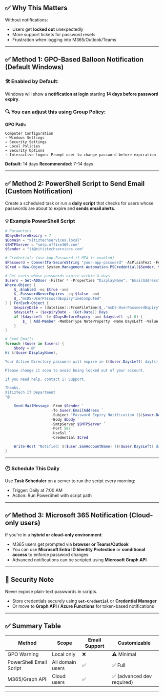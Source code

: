 ## ✅ Why This Matters

Without notifications:

* Users get **locked out** unexpectedly
* More support tickets for password resets
* Frustration when logging into M365/Outlook/Teams

---

## ✅ Method 1: **GPO-Based Balloon Notification (Default Windows)**

### 🛠 Enabled by Default:

Windows will show a **notification at login** starting **14 days before password expiry**.

### 🔍 You can adjust this using Group Policy:

**GPO Path:**

```
Computer Configuration
→ Windows Settings
→ Security Settings
→ Local Policies
→ Security Options
→ Interactive logon: Prompt user to change password before expiration
```

**Default:** 14 days
**Recommended:** 7–14 days

---

## ✅ Method 2: PowerShell Script to Send Email (Custom Notification)

Create a scheduled task or run a **daily script** that checks for users whose passwords are about to expire and **sends email alerts**.

### 💡 Example PowerShell Script

```powershell
# Parameters
$DaysBeforeExpiry = 7
$Domain = "xitiztechservices.local"
$SMTPServer = "smtp.office365.com"
$Sender = "it@xitiztechservices.com"

# Credentials (use App Password if MFA is enabled)
$Password = ConvertTo-SecureString "your-app-password" -AsPlainText -Force
$Cred = New-Object System.Management.Automation.PSCredential($Sender, $Password)

# Get users whose passwords expire within X days
$users = Get-ADUser -Filter * -Properties "DisplayName", "EmailAddress", "PasswordLastSet", "PasswordNeverExpires", "msDS-UserPasswordExpiryTimeComputed" |
Where-Object {
    $_.Enabled -eq $true -and
    $_.PasswordNeverExpires -eq $false -and
    $_."msDS-UserPasswordExpiryTimeComputed"
} | ForEach-Object {
    $expiryDate = [datetime]::FromFileTime($_."msDS-UserPasswordExpiryTimeComputed")
    $daysLeft = ($expiryDate - (Get-Date)).Days
    if ($daysLeft -le $DaysBeforeExpiry -and $daysLeft -gt 0) {
        $_ | Add-Member -MemberType NoteProperty -Name DaysLeft -Value $daysLeft -PassThru
    }
}

# Send Emails
foreach ($user in $users) {
    $body = @"
Hi $($user.DisplayName),

Your Active Directory password will expire in $($user.DaysLeft) day(s).

Please change it soon to avoid being locked out of your account.

If you need help, contact IT Support.

Thanks,  
XitizTech IT Department
"@

    Send-MailMessage -From $Sender `
                     -To $user.EmailAddress `
                     -Subject "Password Expiry Notification ($($user.DaysLeft) days left)" `
                     -Body $body `
                     -SmtpServer $SMTPServer `
                     -Port 587 `
                     -UseSsl `
                     -Credential $Cred

    Write-Host "Notified: $($user.SamAccountName) ($($user.DaysLeft) days left)"
}
```

---

### 🕐 Schedule This Daily

Use **Task Scheduler** on a server to run the script every morning:

* Trigger: Daily at 7:00 AM
* Action: Run PowerShell with script path

---

## ✅ Method 3: Microsoft 365 Notification (Cloud-only users)

If you're in a **hybrid or cloud-only environment**:

* M365 users get prompted via **browser or Teams/Outlook**
* You can use **Microsoft Entra ID Identity Protection** or **conditional access** to enforce password changes
* Advanced notifications can be scripted using **Microsoft Graph API**

---

## 🔐 Security Note

Never expose plain-text passwords in scripts.

* Store credentials securely using **`Get-Credential`** or **Credential Manager**
* Or move to **Graph API / Azure Functions** for token-based notifications

---

## ✅ Summary Table

| Method                  | Scope            | Email Support | Customizable              |
| ----------------------- | ---------------- | ------------- | ------------------------- |
| GPO Warning             | Local only       | ❌             | ⚠ Minimal                 |
| PowerShell Email Script | All domain users | ✅             | ✅ Full                    |
| M365/Graph API          | Cloud users      | ✅             | ✅ (advanced dev required) |

---
